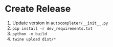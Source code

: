 # Create Release

1. Update version in `autocompleter/__init__.py`
2. `pip install -r dev_requirements.txt`
3. `python -m build`
4. `twine upload dist/*`
